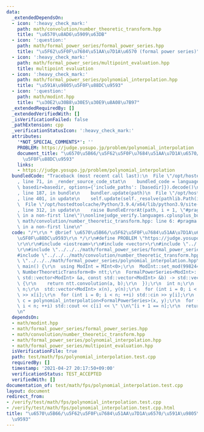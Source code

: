 ```yaml
---
data:
  _extendedDependsOn:
  - icon: ':heavy_check_mark:'
    path: math/convolution/number_theoretic_transform.hpp
    title: "\u6570\u8AD6\u5909\u63DB"
  - icon: ':question:'
    path: math/formal_power_series/formal_power_series.hpp
    title: "\u5F62\u5F0F\u7684\u51AA\u7D1A\u6570 (formal power series)"
  - icon: ':heavy_check_mark:'
    path: math/formal_power_series/multipoint_evaluation.hpp
    title: multipoint evaluation
  - icon: ':heavy_check_mark:'
    path: math/formal_power_series/polynomial_interpolation.hpp
    title: "\u591A\u9805\u5F0F\u88DC\u9593"
  - icon: ':question:'
    path: math/modint.hpp
    title: "\u30E2\u30B8\u30E5\u30E9\u8A08\u7B97"
  _extendedRequiredBy: []
  _extendedVerifiedWith: []
  _isVerificationFailed: false
  _pathExtension: cpp
  _verificationStatusIcon: ':heavy_check_mark:'
  attributes:
    '*NOT_SPECIAL_COMMENTS*': ''
    PROBLEM: https://judge.yosupo.jp/problem/polynomial_interpolation
    document_title: "\u6570\u5B66/\u5F62\u5F0F\u7684\u51AA\u7D1A\u6570/\u591A\u9805\
      \u5F0F\u88DC\u9593"
    links:
    - https://judge.yosupo.jp/problem/polynomial_interpolation
  bundledCode: "Traceback (most recent call last):\n  File \"/opt/hostedtoolcache/Python/3.9.4/x64/lib/python3.9/site-packages/onlinejudge_verify/documentation/build.py\"\
    , line 71, in _render_source_code_stat\n    bundled_code = language.bundle(stat.path,\
    \ basedir=basedir, options={'include_paths': [basedir]}).decode()\n  File \"/opt/hostedtoolcache/Python/3.9.4/x64/lib/python3.9/site-packages/onlinejudge_verify/languages/cplusplus.py\"\
    , line 187, in bundle\n    bundler.update(path)\n  File \"/opt/hostedtoolcache/Python/3.9.4/x64/lib/python3.9/site-packages/onlinejudge_verify/languages/cplusplus_bundle.py\"\
    , line 401, in update\n    self.update(self._resolve(pathlib.Path(included), included_from=path))\n\
    \  File \"/opt/hostedtoolcache/Python/3.9.4/x64/lib/python3.9/site-packages/onlinejudge_verify/languages/cplusplus_bundle.py\"\
    , line 312, in update\n    raise BundleErrorAt(path, i + 1, \"#pragma once found\
    \ in a non-first line\")\nonlinejudge_verify.languages.cplusplus_bundle.BundleErrorAt:\
    \ math/convolution/number_theoretic_transform.hpp: line 6: #pragma once found\
    \ in a non-first line\n"
  code: "/*\r\n * @brief \u6570\u5B66/\u5F62\u5F0F\u7684\u51AA\u7D1A\u6570/\u591A\u9805\
    \u5F0F\u88DC\u9593\r\n */\r\n#define PROBLEM \"https://judge.yosupo.jp/problem/polynomial_interpolation\"\
    \r\n\r\n#include <iostream>\r\n#include <vector>\r\n#include \"../../../math/modint.hpp\"\
    \r\n#include \"../../../math/formal_power_series/formal_power_series.hpp\"\r\n\
    #include \"../../../math/convolution/number_theoretic_transform.hpp\"\r\n#include\
    \ \"../../../math/formal_power_series/polynomial_interpolation.hpp\"\r\n\r\nint\
    \ main() {\r\n  using ModInt = MInt<0>;\r\n  ModInt::set_mod(998244353);\r\n \
    \ NumberTheoreticTransform<0> ntt;\r\n  FormalPowerSeries<ModInt>::set_mul([&](const\
    \ std::vector<ModInt> &a, const std::vector<ModInt> &b) -> std::vector<ModInt>\
    \ {\r\n    return ntt.convolution(a, b);\r\n  });\r\n  int n;\r\n  std::cin >>\
    \ n;\r\n  std::vector<ModInt> x(n), y(n);\r\n  for (int i = 0; i < n; ++i) std::cin\
    \ >> x[i];\r\n  for (int i = 0; i < n; ++i) std::cin >> y[i];\r\n  FormalPowerSeries<ModInt>\
    \ c = polynomial_interpolation<FormalPowerSeries>(x, y);\r\n  for (int i = 0;\
    \ i < n; ++i) std::cout << c[i] << \" \\n\"[i + 1 == n];\r\n  return 0;\r\n}\r\
    \n"
  dependsOn:
  - math/modint.hpp
  - math/formal_power_series/formal_power_series.hpp
  - math/convolution/number_theoretic_transform.hpp
  - math/formal_power_series/polynomial_interpolation.hpp
  - math/formal_power_series/multipoint_evaluation.hpp
  isVerificationFile: true
  path: test/math/fps/polynomial_interpolation.test.cpp
  requiredBy: []
  timestamp: '2021-04-27 20:17:50+09:00'
  verificationStatus: TEST_ACCEPTED
  verifiedWith: []
documentation_of: test/math/fps/polynomial_interpolation.test.cpp
layout: document
redirect_from:
- /verify/test/math/fps/polynomial_interpolation.test.cpp
- /verify/test/math/fps/polynomial_interpolation.test.cpp.html
title: "\u6570\u5B66/\u5F62\u5F0F\u7684\u51AA\u7D1A\u6570/\u591A\u9805\u5F0F\u88DC\
  \u9593"
---
```

